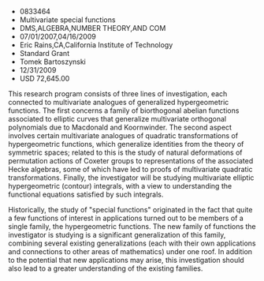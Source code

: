 
* 0833464
* Multivariate special functions
* DMS,ALGEBRA,NUMBER THEORY,AND COM
* 07/01/2007,04/16/2009
* Eric Rains,CA,California Institute of Technology
* Standard Grant
* Tomek Bartoszynski
* 12/31/2009
* USD 72,645.00

This research program consists of three lines of investigation, each connected
to multivariate analogues of generalized hypergeometric functions. The first
concerns a family of biorthogonal abelian functions associated to elliptic
curves that generalize multivariate orthogonal polynomials due to Macdonald and
Koornwinder. The second aspect involves certain multivariate analogues of
quadratic transformations of hypergeometric functions, which generalize
identities from the theory of symmetric spaces; related to this is the study of
natural deformations of permutation actions of Coxeter groups to representations
of the associated Hecke algebras, some of which have led to proofs of
multivariate quadratic transformations. Finally, the investigator will be
studying multivariate elliptic hypergeometric (contour) integrals, with a view
to understanding the functional equations satisfied by such integrals.

Historically, the study of "special functions" originated in the fact that quite
a few functions of interest in applications turned out to be members of a single
family, the hypergeometric functions. The new family of functions the
investigator is studying is a significant generalization of this family,
combining several existing generalizations (each with their own applications and
connections to other areas of mathematics) under one roof. In addition to the
potential that new applications may arise, this investigation should also lead
to a greater understanding of the existing families.


